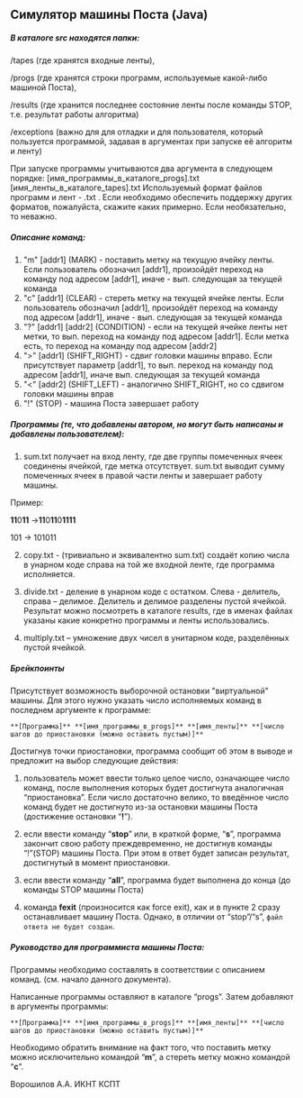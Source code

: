 ## **Симулятор машины Поста (Java)**

##### В каталоге src находятся папки:

/tapes (где хранятся входные ленты), 

/progs (где хранятся строки программ, используемые какой-либо машиной Поста),

/results (где хранится последнее состояние ленты после команды STOP, т.е. результат работы алгоритма)

/exceptions (важно для для отладки и для пользователя, который пользуется программой, задавая в аргументах при запуске её алгоритм и ленту)

При запуске программы учитываются два аргумента в следующем порядке:  [имя_программы_в_каталоге_progs].txt      [имя_ленты_в_каталоге_tapes].txt
Используемый формат файлов программ и лент - .txt . Если необходимо обеспечить поддержку других форматов, пожалуйста, скажите каких примерно. Если необязательно, то неважно.

##### Описание команд:

1)   "m"  [addr1] (MARK)  - поставить метку на текущую ячейку ленты. Если пользователь обозначил [addr1], произойдёт переход на команду под адресом [addr1], иначе -  вып. следующая за текущей команда 
2)   "c"  [addr1] (CLEAR)  - стереть метку на текущей ячейке ленты. Если пользователь обозначил [addr1], произойдёт переход на команду под адресом [addr1], иначе - вып. следующая за текущей команда 
3)   "?"  [addr1] [addr2] (CONDITION) - если на текущей ячейке ленты нет метки, то вып. переход на команду под адресом [addr1].
Если метка есть, то переход на команду под адресом [addr2]
4)   ">" [addr1] (SHIFT_RIGHT) - сдвиг головки машины вправо. Если присутствует параметр [addr1], то вып. переход на команду под адресом [addr1], иначе вып. следующая за текущей команда
5)   "<" [addr2] (SHIFT_LEFT) - аналогично SHIFT_RIGHT, но со сдвигом головки машины вправ
6)   "!" (STOP) - машина Поста завершает работу


##### Программы (те, что добавлены автором, но могут быть написаны и добавлены пользователем):

1) sum.txt получает на вход ленту, где две группы помеченных ячеек соединены ячейкой, где метка отсутствует. 
sum.txt выводит сумму помеченных ячеек в правой части ленты и завершает работу машины.

Пример:

**11**0**11** ->**11**0**11**0**1111**

101 -> 101011

2) copy.txt  - (тривиально и эквивалентно sum.txt) создаёт копию числа в унарном коде справа на той же входной ленте, где программа исполняется.

3) divide.txt  - деление в унарном коде с остатком. Слева - делитель, справа – делимое. Делитель и делимое разделены пустой ячейкой. Результат можно посмотреть в каталоге results, где в именах файлах указаны какие конкретно программы и ленты использовались.

4) multiply.txt – умножение двух чисел в унитарном коде, разделённых пустой ячейкой.

##### Брейкпоинты

Присутствует возможность выборочной остановки "виртуальной" машины. Для этого нужно указать число исполняемых команд в последнем аргументе к программе:
 
`**[Программа]** **[имя_программы_в_progs]** **[имя_ленты]** **[число шагов до приостановки (можно оставить пустым)]**`

Достигнув точки приостановки, программа сообщит об этом в выводе и предложит на выбор следующие действия:

1) пользователь может ввести только целое число, означающее число команд, после выполнения которых будет достигнута аналогичная “приостановка”.
Если число достаточно велико, то введённое число команд будет не достигнуто из-за остановки машины Поста (достижение остановки  “**!**”).

2) если ввести команду “**stop**” или, в краткой форме, “**s**”, программа закончит свою работу преждевременно, не достигнув команды “!”(STOP) машины Поста. При этом в ответ будет записан результат, достигнутый в момент приостановки.

3) если ввести команду “**all**”, программа будет выполнена до конца (до команды STOP машины Поста)

4) команда **fexit** (произносится как force exit), как и в пункте 2 сразу останавливает машину Поста. Однако, в отличии от “stop”/“s”, `файл ответа не будет создан`. 

##### Руководство для программиста машины Поста:

Программы необходимо составлять в соответствии с описанием команд. (см. начало данного документа).

Написанные программы оставляют в каталоге “progs”. Затем добавляют в аргументы программы:

`**[Программа]** **[имя_программы_в_progs]** **[имя_ленты]** **[число шагов до приостановки (можно оставить пустым)]**`

Необходимо обратить внимание на факт того, что поставить метку можно исключительно командой “**m**”, а стереть метку можно командой “**c**”. 



Ворошилов А.А. ИКНТ КСПТ

